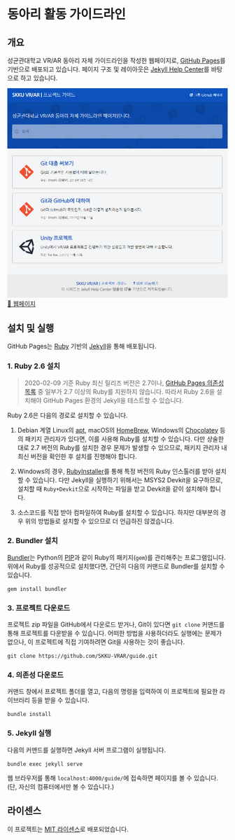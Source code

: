 # 동아리 활동 가이드라인

## 개요

성균관대학교 VR/AR 동아리 자체 가이드라인을 작성한 웹페이지로, [GitHub Pages](https://pages.github.com/)를 기반으로 배포되고 있습니다. 페이지 구조 및 레이아웃은 [Jekyll Help Center](https://gustavoquinalha.github.io/jekyll-help-center-theme/)를 바탕으로 하고 있습니다.

![미리보기](preview.png)
[🔗 웹페이지](https://skku-vrar.github.io/guide)

## 설치 및 실행

GitHub Pages는 [Ruby](https://www.ruby-lang.org/ko/) 기반의 [Jekyll](https://jekyllrb.com/)을 통해 배포됩니다.

### 1. Ruby 2.6 설치

> 2020-02-09 기준 Ruby 최신 릴리즈 버전은 2.7이나, [GitHub Pages 의존성 목록](https://pages.github.com/versions/) 중 일부가 2.7 이상의 Ruby를 지원하지 않습니다. 따라서 Ruby 2.6을 설치해야 GitHub Pages 환경의 Jekyll을 테스트할 수 있습니다.

Ruby 2.6은 다음의 경로로 설치할 수 있습니다.

1. Debian 계열 Linux의 [apt](https://en.wikipedia.org/wiki/APT_(software)), macOS의 [HomeBrew](https://brew.sh/index_ko), Windows의 [Chocolatey](https://chocolatey.org/) 등의 패키지 관리자가 있다면, 이를 사용해 Ruby를 설치할 수 있습니다.
  다만 상술한대로 2.7 버전의 Ruby를 설치한 경우 문제가 발생할 수 있으므로, 패키지 관리자 내 최신 버전을 확인한 후 설치를 진행해야 합니다.

2. Windows의 경우, [RubyInstaller](https://rubyinstaller.org/)를 통해 특정 버전의 Ruby 인스톨러를 받아 설치할 수 있습니다.
  다만 Jekyll을 실행하기 위해서는 MSYS2 Devkit을 요구하므로, 설치할 때 `Ruby+Devkit`으로 시작하는 파일을 받고 Devkit을 같이 설치해야 합니다.

3. 소스코드를 직접 받아 컴파일하여 Ruby를 설치할 수 있습니다. 하지만 대부분의 경우 위의 방법들로 설치할 수 있으므로 더 언급하진 않겠습니다.

### 2. Bundler 설치

[Bundler](https://ruby-korea.github.io/bundler-site/)는 Python의 [PIP](https://pypi.org/project/pip/)과 같이 Ruby의 패키지(`gem`)를 관리해주는 프로그램입니다. 위에서 Ruby를 성공적으로 설치했다면, 간단히 다음의 커맨드로 Bundler를 설치할 수 있습니다.

```console
gem install bundler
```

### 3. 프로젝트 다운로드

프로젝트 zip 파일을 GitHub에서 다운로드 받거나, Git이 있다면 `git clone` 커맨드를 통해 프로젝트를 다운받을 수 있습니다. 어떠한 방법을 사용하더라도 실행에는 문제가 없으나, 이 프로젝트에 직접 기여하려면 Git을 사용하는 것이 좋습니다.

```console
git clone https://github.com/SKKU-VRAR/guide.git
```

### 4. 의존성 다운로드

커맨드 창에서 프로젝트 폴더를 열고, 다음의 명령을 입력하여 이 프로젝트에 필요한 라이브러리 등을 받을 수 있습니다.

```console
bundle install
```

### 5. Jekyll 실행

다음의 커맨드를 실행하면 Jekyll 서버 프로그램이 실행됩니다.

```console
bundle exec jekyll serve
```

웹 브라우저를 통해 `localhost:4000/guide/`에 접속하면 페이지를 볼 수 있습니다. (단, 자신의 컴퓨터에서만 볼 수 있습니다.)

## 라이센스

이 프로젝트는 [MIT 라이센스](https://opensource.org/licenses/MIT)로 배포되었습니다.
